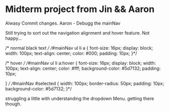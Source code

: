 # Midterm project from Jin && Aaron 

Alwasy Commit changes.
Aaron - Debugg the mainNav



Still trying to sort out the navigation alignment and hover feature. Not happy... 

 /* normal black text */
/*#mainNav ul li a
{
	font-size: 16px;
	display: block;
	width: 100px;
	text-align: center;
	color: #000;
	padding: 10px;
}*/

/* hover */
/*#mainNav ul li a:hover
{
	font-size: 16px;
	display: block;
	width: 100px;
	text-align: center;
	color: #fff;
	background-color: #5d7132;
	padding: 10px;

}
*/
/*#mainNav #selected
{
	width: 100px;
	border-radius: 50px;
	padding: 10px;
	background-color: #5d7132;
}*/

struggling a little with understanding the dropdown Menu. getting there though.